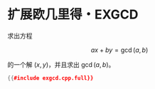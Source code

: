 # 扩展欧几里得・EXGCD

求出方程

$$
ax + by = \gcd(a, b)
$$

的一个解 $(x, y)$，并且求出 $\gcd(a, b)$。

```cpp
{{#include exgcd.cpp.full}}
```
